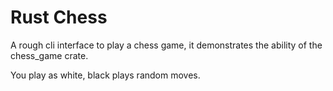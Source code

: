 # Rust Chess

A rough cli interface to play a chess game, it demonstrates the ability of the chess_game crate.

You play as white, black plays random moves.